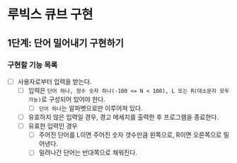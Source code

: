 # 루빅스 큐브 구현

## 1단계: 단어 밀어내기 구현하기

### 구현할 기능 목록
- [ ] 사용자로부터 입력을 받는다.
  - [ ] 입력은 `단어 하나, 정수 숫자 하나(-100 <= N < 100), L 또는 R(대소문자 모두 가능)`로 구성되어 있어야 한다.
    - [ ] `단어 하나`는 알파벳으로만 이루어져 있다.
  - [ ] 유효하지 않은 입력일 경우, 경고 메세지를 출력한 후 프로그램을 종료한다.
  - [ ] 유효한 입력인 경우
    - [ ] 주어진 단어를 L이면 주어진 숫자 갯수만큼 왼쪽으로, R이면 오른쪽으로 밀어낸다.
    - [ ] 밀려나간 단어는 반대쪽으로 채워진다.